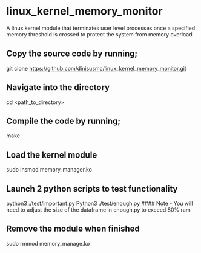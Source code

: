 # linux_kernel_memory_monitor
A linux kernel module that terminates user level processes once a specified memory threshold is crossed to protect the system from memory overload


## Copy the source code by running;
  git clone https://github.com/dinisusmc/linux_kernel_memory_monitor.git


## Navigate into the directory
  cd <path_to_directory>

## Compile the code by running;
  make


## Load the kernel module
  sudo insmod memory_manager.ko


## Launch 2 python scripts to test functionality
  python3 ./test/important.py
  Python3 ./test/enough.py
    #### Note - You will need to adjust the size of the dataframe in enough.py to exceed 80% ram


## Remove the module when finished
  sudo rmmod memory_manage.ko

